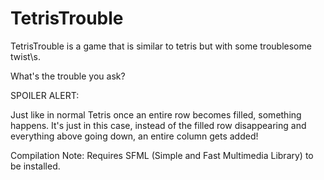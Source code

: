 # TetrisTrouble

TetrisTrouble is a game that is similar to tetris but with some troublesome twist\s.

What's the trouble you ask?

SPOILER ALERT:

Just like in normal Tetris once an entire row becomes filled, something happens.
It's just in this case, instead of the filled row disappearing and everything above going down, an entire column gets added!



Compilation Note:
Requires SFML (Simple and Fast Multimedia Library) to be installed.
